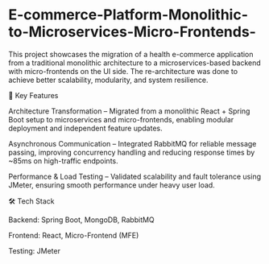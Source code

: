 # E-commerce-Platform-Monolithic-to-Microservices-Micro-Frontends-
This project showcases the migration of a health e-commerce application from a traditional monolithic architecture to a microservices-based backend with micro-frontends on the UI side. The re-architecture was done to achieve better scalability, modularity, and system resilience.

🚀 Key Features

Architecture Transformation – Migrated from a monolithic React + Spring Boot setup to microservices and micro-frontends, enabling modular deployment and independent feature updates.

Asynchronous Communication – Integrated RabbitMQ for reliable message passing, improving concurrency handling and reducing response times by ~85ms on high-traffic endpoints.

Performance & Load Testing – Validated scalability and fault tolerance using JMeter, ensuring smooth performance under heavy user load.

🛠️ Tech Stack

Backend: Spring Boot, MongoDB, RabbitMQ

Frontend: React, Micro-Frontend (MFE)

Testing: JMeter
